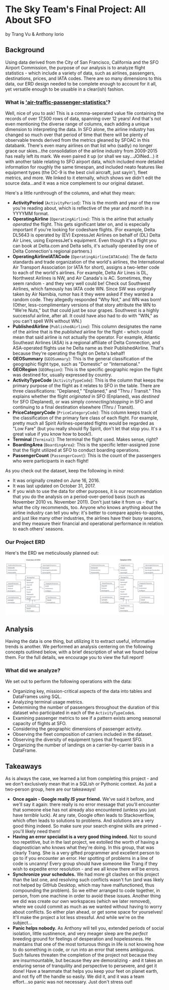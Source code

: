 # The Sky Team's Final Project: All About SFO
by Trang Vu & Anthony Iorio

## Background
Using data derived from the City of San Francisco, California and the SFO Airport Commission, the purpose of our analysis is to analyze flight statistics - which include a variety of data, such as airlines, passengers, destinations, prices, and IATA codes. There are so many dimensions to this data, our ERD design needed to be complete enough to account for it all, yet versatile enough to be usuable in a clear(ish) fashion.

### What is ['air-traffic-passenger-statistics'](https://catalog.data.gov/dataset/air-traffic-passenger-statistics)?
Well, nice of you to ask! This is a comma-seperated value file containing the records of over 17,500 rows of data, spanning over 12 years! And that's not even mentioning the diverse range of columns, each adding a unique dimension to interpreting the data. In SFO alone, the airline industry has changed so much over that period of time that there will be plenty of observable trends derived from the metrics gleaned by SFOAC in this databank. There's even many airlines on that list who (sadly) no longer grace our skies...the consolidation of the airline industry from 2009-2015 has really left its mark. We even paired it up (or shall we say...JOINed...) it with another table relating to SFO airport data, which included more detailed information for roughly the same timespan, and included neato features like equipment types (the DC-9 is the best civil aircraft, just sayin'), fleet metrics, and more. We linked to it eternally, which shows we didn't edit the source data...and it was a nice complement to our original dataset.

Here's a little runthrough of the columns, and what they mean:
* **ActivityPeriod** (`ActivityPeriod`): This is the month and year of the row you're reading about, which is reflective of the year and month in a YYYYMM format.
* **OperatingAirline** (`OperatingAirline`): This is the airline that actually _operated_ the flight. This gets significant later on, and is especially important if you're looking for codeshare flights. (For example, Delta DL5643 is operated by (EV) ExpressJet Airlines on behalf of (DL) Delta Air Lines, using ExpressJet's equipment. Even though it's a flight you can book at Delta.com and Delta sells, it's actually operated by one of Delta Connection's regional partners.)
* **OperatingAirlineIATACode** (`OperatingAirlineIATACode`): The de facto standards and trade organization of the world's airlines, the International Air Transport Association (or IATA for short), assigns a two-letter code to each of the world's airlines. For example, Delta Air Lines is DL, Northwest Airlines is NW, and Air Canada's is AC. Sometimes, they seem random - and they very well could be! Check out Southwest Airlines, which famously has IATA code WN. Since SW was originally taken by Air Namibia, rumor has it they were asked if they wanted a random code. They allegedly responded "Why Not," and WN was born! (Other, less-complimentary versions of that story attribute the WN to "We're Nuts," but that could just be sour grapes. Southwest is a highly successful airline, after all. It could have also had to do with "WIN," as you can't spell WIN without WN.)
* **PublishedAirline** (`PublishedAirline`): This column designates the name of the airline that is the _published_ airline for the flight - which could mean that said airline is not actually the operator. For example, Atlantic Southeast Airlines (ASA) is a regional affiliate of Delta Connection, and ASA-operated flights use he Delta name as their PublishedAirline. That's because they're operating the flight on Delta's behalf!
* **GEOSummary** (`GEOSummary`): This is the general classification of the geographic flight type, such as "Domestic" or "International."
* **GEORegion** (`GEORegion`): This is the specific geographic region the flight was destined for, usually expressed by country.
* **ActivityTypeCode** (`ActivityTypeCode`): This is the column that keeps the primary purpose of the flight as it relates to SFO in the table. There are three classifications: "Deplaned," "Enplaned," and "Thru / Transit." This explains whether the flight *originated* in SFO (Enplaned), was *destined* for SFO (Deplaned), or was simply *connecting/stopping* in SFO and continuing to a final destination elsewhere (Thru / Transit).
* **PriceCategoryCode** (`PriceCategoryCode`): This column keeps track of the classification of the primary fare class of each flight. For example, pretty much all Spirit Airlines-operated flights would be regarded as "Low Fare" (but you really should fly Spirit, don't let that stop you. It's a great value if you know how to book!).
* **Terminal** (`Terminal`): The terminal the flight used. Makes sense, right?
* **BoardingArea** (`BoardingArea`): This is the specific letter-assigned zone that the flight utilized at SFO to conduct boarding operations.
* **PassengerCount** (`PassengerCount`): This is the count of the passengers who were participants in each flight!

As you check out the dataset, keep the following in mind:
* It was originally created on June 16, 2016.
* It was last updated on October 31, 2017.
* If you wish to use the data for other purposes, it is our recommendation that you do the analysis on a period-over-period basis (such as November 2010 vs. November 2011). Don't just take it from us - that's what the city recommends, too. Anyone who knows anything about the airline industry can tell you why: it's better to compare apples-to-apples, and just like many other industries, the airlines have their busy seasons, and they measure their financial and operational performance in relation to each others' seasons.

### Our Project ERD
Here's the ERD we meticulously planned out:
![If you're reading this, you may be using an assistive technology, or for whatever reason your browser failed to render the imgae. Maybe now is a good time to recommend Firefox Quantum to you? :-)](ProjectERD.png)

## Analysis
Having the data is one thing, but utilizing it to extract useful, informative trends is another. We performed an analysis centering on the following concepts outlined below, with a brief description of what we found below them. For the full details, we encourage you to view the full report!

### What did we analyze?
We set out to perform the following operations with the data:
* Organizing key, mission-critical aspects of the data into tables and DataFrames using SQL.
* Analyzing terminal usage metrics.
* Determining the number of passengers throughout the duration of this dataset who participated in each of the `ActivityTypeCode`s.
* Examining passenger metrics to see if a pattern exists among seasonal capacity of flights at SFO.
* Considering the geographic dimensions of passenger activity.
* Observing the fleet composition of carriers included in the dataset.
* Observing the diversity of equipment types that frequent SFO.
* Organizing the number of landings on a carrier-by-carrier basis in a DataFrame.

## Takeaways
As is always the case, we learned a lot from completing this project - and we don't exclusively mean that in a SQLish or Pythonic context. As just a two-person group, here are our takeaways!
* **Once again - Google really *IS* your friend.** We've said it before, and we'll say it again: there really is no error message that you'll encounter that someone else has not already also encountered (unless you just have *terrible* luck). At any rate, Google often leads to Stackoverflow, which often leads to solutions to problems. And solutions are a very good thing indeed. So make sure your search engine skills are primed - you'll likely need them!
* **Having an error specialist is a very good thing indeed.** Not to sound too repetitive, but in the last project, we extolled the worth of having a diagnostician who knows what they're doing. In this group, that was clearly Trang. She is a very gifted programmer and excellent person to go to if you encounter an error. Her spotting of problems in a line of code is uncanny! Every group should have someone like Trang if they wish to expedite error resolution - and we all know there *will* be errors.
* **Synchronize your schedules.** We had more git clashes on this project than the last one, and resolving such conflicts wasn't fun (and was likely not helped by GitHub Desktop, which may have malfunctioned, thus compounding the problem). So we either arranged to code together, in person, from one machine in order to avoid these issues. Another thing we did was create our own workspaces (which we later removed), where we could commit as much as we wanted without having to worry about conflicts. So either plan ahead, or get some space for yourselves! It'll make the project a lot less stressful. And while we're on the subject...
* **Panic helps nobody.** As Anthony will tell you, extended periods of social isolation, little sustinence, and very meager sleep are the *perfect* breeding ground for feelings of desperation and hopelessness. He maintains that one of the most torturous things in life is not knowing how to do something in code, or run into an error that seems ambiguous. Such failures threaten the completion of the project not because they are insurmountable, but because they are demoralizing - and it takes an enduring sense of tranquility and perspective to persevere, and get it done! Have a teammate that helps you keep your feet on planet earth, and not fly off the handle so easily. We did it, and it was a team effort...so panic was not necessary. Just don't stress out!
